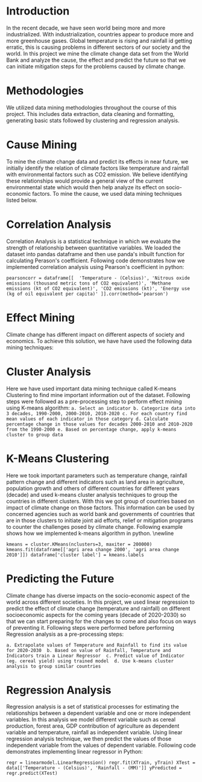 # Introduction
In the recent decade, we have seen world being more and more industrialized. With industrialization, countries appear to produce more and more greenhouse gases. Global temperature is rising and rainfall id getting erratic, this is causing problems in different sectors of our society and the world. In this project we mine the climate change data set from the World Bank and analyze the cause, the effect and predict the future so that we can initiate mitigation steps for the problems caused by climate change. 

# Methodologies
We utilized data mining methodologies throughout the course of this project. This includes data extraction, data cleaning and formatting, generating basic stats followed by clustering and regression analysis.


# Cause Mining
To mine the climate change data and predict its effects in near future, we initially identify the relation of climate factors like temperature and rainfall with environmental factors such as CO2 emission. We believe identifying these relationships would provide a general view of the current environmental state which would then help analyze its effect on socio-economic factors. To mine the cause, we used data mining techniques listed below.

# Correlation Analysis 
Correlation Analysis is a statistical technique in which we evaluate the strength of relationship between quantitative variables. We loaded the dataset into pandas dataframe and then use panda's inbuilt function for calculating Perason's coefficient. Following code demonstrates how we implemented correlation analysis using Pearson's coefficient in python:

`
pearsoncorr = dataframe[[ 
    'Temperature - (Celsius)',
    'Nitrous oxide emissions (thousand metric tons of CO2 equivalent)',
    'Methane emissions (kt of CO2 equivalent)',
    'CO2 emissions (kt)',
    'Energy use (kg of oil equivalent per capita)'
]].corr(method='pearson')
`

# Effect Mining
Climate change has different impact on different aspects of society and economics. To achieve this solution, we have have used the following data mining techniques:

# Cluster Analysis
Here we have used important data mining technique called K-means Clustering to find mine important information out of the dataset. Following steps were followed as a pre-processing step to perform effect mining using K-means algorithm:
`
a. Select an indicator
b. Categorize data into 3 decades, 1990-2000, 2000-2010, 2010-2020
c. For each country find mean values of each indicator in those category
d. Calculate percentage change in those values for decades 2000-2010 and 2010-2020 from the 1990-2000
e. Based on percentage change, apply k-means cluster to group data
`

# K-Means Clustering
Here we took important  parameters such as temperature change, rainfall pattern change and different indicators such as land area in agriculture, population growth and others of different countries for different years (decade) and used k-means cluster analysis techniques to group the countries in different clusters. With this we got group of countries based on impact of climate change on those factors. This information can be used by concerned agencies such as world bank and governments of countries that are in those clusters to initiate joint aid efforts, relief or mitigation programs to counter the challenges posed by climate change. Following example shows how we implemented k-means algorithm in python. \newline

`
kmeans = cluster.KMeans(nclusters=3, maxiter = 200000)
kmeans.fit(dataframe[['agri area change 2000', 'agri area change 2010']])
dataframe['cluster label'] = kmeans.labels
`

# Predicting the Future

Climate change has diverse impacts on the socio-economic aspect of the world across different societies.  In this project, we used linear regression to predict the effect of climate change (temperature and rainfall) on different socioeconomic aspects for the coming years (decade of 2020-2030)  so that we can start preparing for the changes to come and also focus on ways of preventing it. Following steps were performed before performing Regression analysis as a pre-processing steps: 

`a. Extrapolate values of Temperature and Rainfall to find its value for 2020-2030 
b. Based on value of Rainfall, Temperature and Indicators train a Linear Regressor 
c. Predict value of Indicator (eg. cereal yield) using trained model 
d. Use k-means cluster analysis to group similar countries 
`
# Regression Analysis 
Regression analysis is a set of statistical processes for estimating the relationships between a dependent variable and one or more independent variables. In this analysis we model different variable such as cereal production, forest area, GDP contribution of agriculture as dependent variable and temperature, rainfall as independent variable. Using linear regression analysis technique, we then predict the values of those independent variable  from the values of dependent variable. Following code demonstrates implementing linear regressor in Python:

`
  regr = linearmodel.LinearRegression()
  regr.fit(XTrain, yTrain)
  XTest = data[['Temperature - (Celsius)', 'Rainfall - (MM)']]
  yPredicted = regr.predict(XTest)
`
